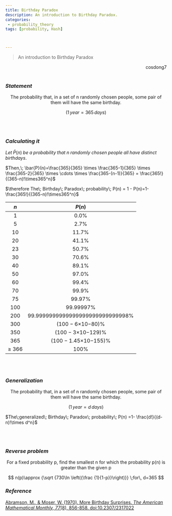 ```yaml
---
title: Birthday Paradox
description: An introduction to Birthday Paradox.
categories:
 - probability_theory
tags: [probability, Hash]



---
```






> An introduction to Birthday Paradox

<div style="text-align: right"> cosdong7 </div>

<br>

### <em>Statement</em>

<center> The probability that, in a set of n randomly chosen people, some pair of them will have the same birthday.</center>

$$
(1\,year=365\,days)
$$



<br>

<br>

### <em>Calculating it</em>

$Let\; \bar{P}(n)\; be\; a\;probability\; that\; n\; randomly\; chosen\; people\; all\; have\; distinct\; birthdays.$ 

$Then,\; \bar{P}(n)=\frac{365}{365} \times \frac{365-1}{365} \times \frac{365-2}{365} \times \cdots \times \frac{365-(n-1)}{365} = \frac{365!}{(365-n)!\times365^n}$

$\therefore The\; Birthday\; Paradox\; probability\; P(n) = 1 - P(n)=1- \frac{365!}{(365-n)!\times365^n}$



|  *n*  |             *P*(*n*)             |
| :---: | :------------------------------: |
|   1   |               0.0%               |
|   5   |               2.7%               |
|  10   |              11.7%               |
|  20   |              41.1%               |
|  23   |              50.7%               |
|  30   |              70.6%               |
|  40   |              89.1%               |
|  50   |              97.0%               |
|  60   |              99.4%               |
|  70   |              99.9%               |
|  75   |              99.97%              |
|  100  |            99.99997%             |
|  200  | 99.9999999999999999999999999998% |
|  300  |         (100 − 6×10−80)%         |
|  350  |        (100 − 3×10−129)%         |
|  365  |       (100 − 1.45×10−155)%       |
| ≥ 366 |               100%               |

<br>

<br>

### <em>Generalization</em>

<center> The probability that, in a set of n randomly chosen people, some pair of them will have the same birthday.</center>

$$
(1\,year=d\,days)
$$



$The\;generalized\; Birthday\; Paradox\; probability\; P(n) =1- \frac{d!}{(d-n)!\times d^n}$



<br>

<br>



### <em>Reverse problem</em>

<center> For a fixed probability p, find the smallest n for which the probability p(n) is greater than the given p</center>

$$
n(p)\approx {\sqrt {730\ln \left({\frac {1}{1-p}}\right)}} \;for\, d=365
$$







### <em>Reference </em>

[Abramson, M., & Moser, W. (1970). More Birthday Surprises. *The American Mathematical Monthly,* *77*(8), 856-858. doi:10.2307/2317022](https://www.jstor.org/stable/2317022?origin=crossref&seq=1)

